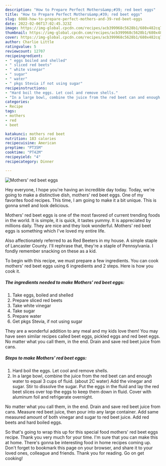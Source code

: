 ```yaml
---
description: "How to Prepare Perfect Mothers&amp;#39; red beet eggs"
title: "How to Prepare Perfect Mothers&amp;#39; red beet eggs"
slug: 6088-how-to-prepare-perfect-mothers-and-39-red-beet-eggs
date: 2022-02-06T17:02:45.323Z
image: https://img-global.cpcdn.com/recipes/acb399968c5628b1/680x482cq70/mothers-red-beet-eggs-recipe-main-photo.jpg
thumbnail: https://img-global.cpcdn.com/recipes/acb399968c5628b1/680x482cq70/mothers-red-beet-eggs-recipe-main-photo.jpg
cover: https://img-global.cpcdn.com/recipes/acb399968c5628b1/680x482cq70/mothers-red-beet-eggs-recipe-main-photo.jpg
author: Charlie Little
ratingvalue: 5
reviewcount: 12707
recipeingredient:
- " eggs boiled and shelled"
- " sliced red beets"
- " white vinegar"
- " sugar"
- " water"
- " pkgs Stevia if not using sugar"
recipeinstructions:
- "Hard boil the eggs. Let cool and remove shells."
- "In a large bowl, combine the juice from the red beet can and enough water to equal 3 cups of fluid. (about 2C water) Add the vinegar and sugar. Stir to dissolve the sugar. Put the eggs in the fluid and lay the red beet slices over top the eggs to keep them down in fluid. Cover with aluminum foil and refrigerate overnight."
categories:
- Recipe
tags:
- mothers
- red
- beet

katakunci: mothers red beet 
nutrition: 183 calories
recipecuisine: American
preptime: "PT35M"
cooktime: "PT42M"
recipeyield: "4"
recipecategory: Dinner

---
```



![Mothers&#39; red beet eggs](https://img-global.cpcdn.com/recipes/acb399968c5628b1/680x482cq70/mothers-red-beet-eggs-recipe-main-photo.jpg)

Hey everyone, I hope you're having an incredible day today. Today, we're going to make a distinctive dish, mothers&#39; red beet eggs. One of my favorites food recipes. This time, I am going to make it a bit unique. This is gonna smell and look delicious.

Mothers&#39; red beet eggs is one of the most favored of current trending foods in the world. It is simple, it is quick, it tastes yummy. It is appreciated by millions daily. They are nice and they look wonderful. Mothers&#39; red beet eggs is something which I've loved my entire life.

Also affectionately referred to as Red Beeters in my house. A simple staple of Lancaster County. I&#39;ll rephrase that, they&#39;re a staple of Pennsylvania. I fondly remember snacking on these as a kid.


To begin with this recipe, we must prepare a few ingredients. You can cook mothers&#39; red beet eggs using 6 ingredients and 2 steps. Here is how you cook it.

<!--inarticleads1-->

##### The ingredients needed to make Mothers&#39; red beet eggs:

1. Take  eggs, boiled and shelled
1. Prepare  sliced red beets
1. Take  white vinegar
1. Take  sugar
1. Prepare  water
1. Get  pkgs Stevia, if not using sugar


They are a wonderful addition to any meal and my kids love them! You may have seen similar recipes called beet eggs, pickled eggs and red beet eggs. No matter what you call them, in the end. Drain and save red beet juice from cans. 

<!--inarticleads2-->

##### Steps to make Mothers&#39; red beet eggs:

1. Hard boil the eggs. Let cool and remove shells.
1. In a large bowl, combine the juice from the red beet can and enough water to equal 3 cups of fluid. (about 2C water) Add the vinegar and sugar. Stir to dissolve the sugar. Put the eggs in the fluid and lay the red beet slices over top the eggs to keep them down in fluid. Cover with aluminum foil and refrigerate overnight.


No matter what you call them, in the end. Drain and save red beet juice from cans. Measure red beet juice, then pour into any large container. Add same measured amount of both vinegar and sugar to red beet juice. Add red beets and hard boiled eggs. 

So that's going to wrap this up for this special food mothers&#39; red beet eggs recipe. Thank you very much for your time. I'm sure that you can make this at home. There's gonna be interesting food in home recipes coming up. Don't forget to bookmark this page on your browser, and share it to your loved ones, colleague and friends. Thank you for reading. Go on get cooking!
